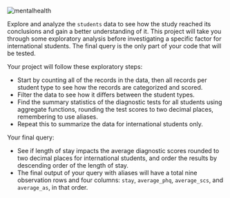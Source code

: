 ![mentalhealth](https://github.com/Aakaaaassh/SQL/assets/66636545/ccc47fbb-cffc-47f3-b90b-0422353b76f1)

Explore and analyze the `students` data to see how the study reached its conclusions and gain a better understanding of it. This project will take you through some exploratory analysis before investigating a specific factor for international students. The final query is the only part of your code that will be tested.

Your project will follow these exploratory steps:

- Start by counting all of the records in the data, then all records per student type to see how the records are categorized and scored.
- Filter the data to see how it differs between the student types.
- Find the summary statistics of the diagnostic tests for all students using aggregate functions, rounding the test scores to two decimal places, remembering to use aliases.
- Repeat this to summarize the data for international students only.


Your final query:

- See if length of stay impacts the average diagnostic scores rounded to two decimal places for international students, and order the results by descending order of the length of stay.
- The final output of your query with aliases will have a total nine observation rows and four columns: `stay`, `average_phq`, `average_scs`, and `average_as`, in that order.
